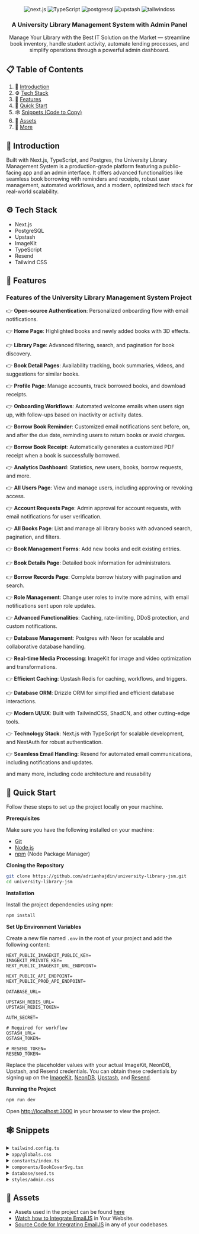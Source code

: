 <div align="center">

  <div>
    <img src="https://img.shields.io/badge/-Next_JS-black?style=for-the-badge&logoColor=white&logo=nextdotjs&color=000000" alt="next.js" />
    <img src="https://img.shields.io/badge/-TypeScript-black?style=for-the-badge&logoColor=white&logo=typescript&color=3178C6" alt="TypeScript" />
    <img src="https://img.shields.io/badge/-PostgreSQL-black?style=for-the-badge&logoColor=white&logo=postgresql&color=4169E1" alt="postgresql" />
    <img src="https://img.shields.io/badge/-Upstash-black?style=for-the-badge&logoColor=white&logo=upstash&color=00E9A3" alt="upstash" />
    <img src="https://img.shields.io/badge/-Tailwind_CSS-black?style=for-the-badge&logoColor=white&logo=tailwindcss&color=06B6D4" alt="tailwindcss" />
  </div>

  <h3 align="center">A University Library Management System with Admin Panel</h3>

   <div align="center">
     Manage Your Library with the Best IT Solution on the Market — streamline book inventory, handle student activity, automate lending processes, and simplify operations through a powerful admin dashboard.
    </div>
</div>

## 📋 <a name="table">Table of Contents</a>

1. 🤖 [Introduction](#introduction)
2. ⚙️ [Tech Stack](#tech-stack)
3. 🔋 [Features](#features)
4. 🤸 [Quick Start](#quick-start)
5. 🕸️ [Snippets (Code to Copy)](#snippets)
6. 🔗 [Assets](#links)
7. 🚀 [More](#more)



## <a name="introduction">🤖 Introduction</a>

Built with Next.js, TypeScript, and Postgres, the University Library Management System is a production-grade platform featuring a public-facing app and an admin interface. It offers advanced functionalities like seamless book borrowing with reminders and receipts, robust user management, automated workflows, and a modern, optimized tech stack for real-world scalability.


## <a name="tech-stack">⚙️ Tech Stack</a>

- Next.js
- PostgreSQL
- Upstash
- ImageKit
- TypeScript
- Resend
- Tailwind CSS

## <a name="features">🔋 Features</a>

### Features of the University Library Management System Project

👉 **Open-source Authentication**: Personalized onboarding flow with email notifications.  

👉 **Home Page**: Highlighted books and newly added books with 3D effects.  

👉 **Library Page**: Advanced filtering, search, and pagination for book discovery.  

👉 **Book Detail Pages**: Availability tracking, book summaries, videos, and suggestions for similar books.  

👉 **Profile Page**: Manage accounts, track borrowed books, and download receipts.  

👉 **Onboarding Workflows**: Automated welcome emails when users sign up, with follow-ups based on inactivity or activity dates.  

👉 **Borrow Book Reminder**: Customized email notifications sent before, on, and after the due date, reminding users to return books or avoid charges. 

👉 **Borrow Book Receipt**: Automatically generates a customized PDF receipt when a book is successfully borrowed.  

👉 **Analytics Dashboard**: Statistics, new users, books, borrow requests, and more.  

👉 **All Users Page**: View and manage users, including approving or revoking access.  

👉 **Account Requests Page**: Admin approval for account requests, with email notifications for user verification.  

👉 **All Books Page**: List and manage all library books with advanced search, pagination, and filters. 

👉 **Book Management Forms**: Add new books and edit existing entries.  

👉 **Book Details Page**: Detailed book information for administrators.  

👉 **Borrow Records Page**: Complete borrow history with pagination and search.  

👉 **Role Management**: Change user roles to invite more admins, with email notifications sent upon role updates. 

👉 **Advanced Functionalities**: Caching, rate-limiting, DDoS protection, and custom notifications.  

👉 **Database Management**: Postgres with Neon for scalable and collaborative database handling.  

👉 **Real-time Media Processing**: ImageKit for image and video optimization and transformations. 

👉 **Efficient Caching**: Upstash Redis for caching, workflows, and triggers.  

👉 **Database ORM**: Drizzle ORM for simplified and efficient database interactions.  

👉 **Modern UI/UX**: Built with TailwindCSS, ShadCN, and other cutting-edge tools.  

👉 **Technology Stack**: Next.js with TypeScript for scalable development, and NextAuth for robust authentication.  

👉 **Seamless Email Handling**: Resend for automated email communications, including notifications and updates.  

and many more, including code architecture and reusability 

## <a name="quick-start">🤸 Quick Start</a>

Follow these steps to set up the project locally on your machine.

**Prerequisites**

Make sure you have the following installed on your machine:

- [Git](https://git-scm.com/)
- [Node.js](https://nodejs.org/en)
- [npm](https://www.npmjs.com/) (Node Package Manager)

**Cloning the Repository**

```bash
git clone https://github.com/adrianhajdin/university-library-jsm.git
cd university-library-jsm
```

**Installation**

Install the project dependencies using npm:

```bash
npm install
```

**Set Up Environment Variables**

Create a new file named `.env` in the root of your project and add the following content:

```env
NEXT_PUBLIC_IMAGEKIT_PUBLIC_KEY=
IMAGEKIT_PRIVATE_KEY=
NEXT_PUBLIC_IMAGEKIT_URL_ENDPOINT=

NEXT_PUBLIC_API_ENDPOINT=
NEXT_PUBLIC_PROD_API_ENDPOINT=

DATABASE_URL=

UPSTASH_REDIS_URL=
UPSTASH_REDIS_TOKEN=

AUTH_SECRET=

# Required for workflow
QSTASH_URL=
QSTASH_TOKEN=

# RESEND_TOKEN=
RESEND_TOKEN=
```

Replace the placeholder values with your actual ImageKit, NeonDB, Upstash, and Resend credentials. You can obtain these credentials by signing up on the [ImageKit](https://bit.ly/49zmXkt), [NeonDB](https://fyi.neon.tech/1jsm), [Upstash](https://upstash.com/?utm_source=jsmastery1), and [Resend](https://resend.com/). 

**Running the Project**

```bash
npm run dev
```

Open [http://localhost:3000](http://localhost:3000) in your browser to view the project.

## <a name="snippets">🕸️ Snippets</a>

<details>
<summary><code>tailwind.config.ts</code></summary>

```typescript
import type { Config } from "tailwindcss";

export default {
  darkMode: ["class"],
  content: [
    "./pages/**/*.{js,ts,jsx,tsx,mdx}",
    "./components/**/*.{js,ts,jsx,tsx,mdx}",
    "./app/**/*.{js,ts,jsx,tsx,mdx}",
  ],
  theme: {
    extend: {
      fontFamily: {
        "ibm-plex-sans": ["IBM Plex Sans", "sans-serif"],
        "bebas-neue": ["var(--bebas-neue)"],
      },
      colors: {
        background: "hsl(var(--background))",
        foreground: "hsl(var(--foreground))",
        card: {
          DEFAULT: "hsl(var(--card))",
          foreground: "hsl(var(--card-foreground))",
        },
        popover: {
          DEFAULT: "hsl(var(--popover))",
          foreground: "hsl(var(--popover-foreground))",
        },
        // primary: {
        //   DEFAULT: "hsl(var(--primary))",
        //   foreground: "hsl(var(--primary-foreground))",
        // },
        secondary: {
          DEFAULT: "hsl(var(--secondary))",
          foreground: "hsl(var(--secondary-foreground))",
        },
        muted: {
          DEFAULT: "hsl(var(--muted))",
          foreground: "hsl(var(--muted-foreground))",
        },
        accent: {
          DEFAULT: "hsl(var(--accent))",
          foreground: "hsl(var(--accent-foreground))",
        },
        destructive: {
          DEFAULT: "hsl(var(--destructive))",
          foreground: "hsl(var(--destructive-foreground))",
        },
        border: "hsl(var(--border))",
        input: "hsl(var(--input))",
        ring: "hsl(var(--ring))",
        chart: {
          "1": "hsl(var(--chart-1))",
          "2": "hsl(var(--chart-2))",
          "3": "hsl(var(--chart-3))",
          "4": "hsl(var(--chart-4))",
          "5": "hsl(var(--chart-5))",
        },
        primary: {
          DEFAULT: "#E7C9A5",
          admin: "#25388C",
        },
        green: {
          DEFAULT: "#027A48",
          100: "#ECFDF3",
          400: "#4C7B62",
          500: "#2CC171",
          800: "#027A48",
        },
        red: {
          DEFAULT: "#EF3A4B",
          400: "#F46F70",
          500: "#E27233",
          800: "#EF3A4B",
        },
        blue: {
          100: "#0089F1",
        },
        light: {
          100: "#D6E0FF",
          200: "#EED1AC",
          300: "#F8F8FF",
          400: "#EDF1F1",
          500: "#8D8D8D",
          600: "#F9FAFB",
          700: "#E2E8F0",
          800: "#F8FAFC",
        },
        dark: {
          100: "#16191E",
          200: "#3A354E",
          300: "#232839",
          400: "#1E293B",
          500: "#0F172A",
          600: "#333C5C",
          700: "#464F6F",
          800: "#1E2230",
        },
        gray: {
          100: "#CBD5E1",
        },
      },
      screens: {
        xs: "480px",
      },
      borderRadius: {
        lg: "var(--radius)",
        md: "calc(var(--radius) - 2px)",
        sm: "calc(var(--radius) - 4px)",
      },
      backgroundImage: {
        pattern: "url('/images/pattern.webp')",
      },
    },
  },
  plugins: [require("tailwindcss-animate")],
} satisfies Config;
```

</details>

<details>
<summary><code>app/globals.css</code></summary>

```css
@tailwind base;
@tailwind components;
@tailwind utilities;

@layer base {
  :root {
    --radius: 0.5rem;
  }

  .hide-scrollbar::-webkit-scrollbar {
    width: 0px;
    height: 0px;
    border-radius: 0px;
  }

  .hide-scrollbar::-webkit-scrollbar-track {
    background: transparent;
  }

  .hide-scrollbar::-webkit-scrollbar-thumb {
    background: transparent;
    border-radius: 0px;
  }

  .hide-scrollbar::-webkit-scrollbar-thumb:hover {
    background: transparent;
  }
}

@layer components {
  .form-btn {
    @apply bg-primary text-dark-100 hover:bg-primary inline-flex min-h-14 w-full items-center justify-center rounded-md px-6 py-2 font-bold text-base !important;
  }

  .form-input {
    @apply w-full min-h-14 border-none text-base font-bold placeholder:font-normal text-white placeholder:text-light-100 focus-visible:ring-0 focus-visible:shadow-none bg-dark-300 !important;
  }

  /* Book Card */
  .book-title {
    @apply mt-2 line-clamp-1 text-base font-semibold text-white xs:text-xl;
  }

  .book-genre {
    @apply mt-1 line-clamp-1 text-sm italic text-light-100 xs:text-base;
  }

  .book-loaned {
    @apply flex flex-row items-center gap-1 max-xs:justify-center;
  }

  .book-btn {
    @apply bg-dark-600 mt-3 min-h-14 w-full font-bebas-neue text-base text-primary;
  }

  /* Borrowed Book */
  .borrowed-book {
    @apply gradient-vertical p-5 rounded-2xl xs:w-min w-full relative;
  }

  .borrowed-book_cover {
    @apply py-4 lg:px-16 px-10 flex justify-center items-center w-full rounded-lg;
  }

  /* Book Cover */
  .book-cover_extra_small {
    @apply w-[28.95px] h-10;
  }

  .book-cover_small {
    @apply w-[55px] h-[76px];
  }

  .book-cover_medium {
    @apply w-[144px] h-[199px];
  }

  .book-cover_regular {
    @apply xs:w-[174px] w-[114px] xs:h-[239px] h-[169px];
  }

  .book-cover_wide {
    @apply xs:w-[296px] w-[256px] xs:h-[404px] h-[354px];
  }

  /* Book List */
  .book-list {
    @apply mt-10 flex flex-wrap gap-5 max-xs:justify-between xs:gap-10;
  }

  /* Book Overview */
  .book-overview {
    @apply flex flex-col-reverse items-center gap-12 sm:gap-32 xl:flex-row xl:gap-8;
  }

  .book-overview h1 {
    @apply text-5xl font-semibold text-white md:text-7xl;
  }

  .book-info {
    @apply mt-7 flex flex-row flex-wrap gap-4 text-xl text-light-100;
  }

  .book-copies {
    @apply flex flex-row flex-wrap gap-4 mt-1;
  }

  .book-copies p {
    @apply text-xl text-light-100;
  }

  .book-copies p span {
    @apply ml-2 font-semibold text-primary;
  }

  .book-description {
    @apply mt-2 text-justify text-xl text-light-100;
  }

  .book-overview_btn {
    @apply mt-4 min-h-14 w-fit bg-primary text-dark-100 hover:bg-primary/90 max-md:w-full !important;
  }

  /* File Upload */
  .upload-btn {
    @apply flex min-h-14 w-full items-center justify-center gap-1.5 rounded-md;
  }

  .upload-filename {
    @apply mt-1 text-center text-xs;
  }

  .progress {
    @apply rounded-full bg-green-800 p-0.5 text-center font-bebas-neue text-[8px] font-bold leading-none text-light-100;
  }

  /* Search */
  .search {
    @apply relative mt-10 flex min-h-14 w-full items-center rounded-xl bg-dark-300 px-4;
  }

  .search-input {
    @apply w-full border-none font-bold placeholder:font-normal text-white placeholder:text-light-100 focus-visible:ring-0 focus-visible:shadow-none !important;
  }

  /* Book Receipt */
  .book-receipt_admin-btn {
    @apply bg-light-300 rounded-md text-primary-admin font-semibold hover:bg-light-300/80 !important;
  }

  /* Book Ticket */
  #book-ticket {
    @apply relative mt-10 hidden w-[544px] overflow-hidden bg-dark-300 py-8;
  }

  #book-ticket #book-details div {
    @apply space-y-1 rounded-md border border-light-100/10 p-3;
  }

  #book-ticket #book-details div p:first-child {
    @apply text-xs text-light-700;
  }

  #book-ticket #book-details div p:last-child {
    @apply text-sm font-bold text-white;
  }

  #book-ticket #book-divider div:first-child {
    @apply absolute -left-3.5 top-1/2 size-7 -translate-y-1/2 rounded-full bg-black;
  }

  #book-ticket #book-divider div:last-child {
    @apply absolute -right-3.5 top-1/2 size-7 -translate-y-1/2 rounded-full bg-black;
  }

  .book-ticket-circles {
    @apply absolute inset-x-0 -bottom-6 flex flex-row gap-1.5;
  }

  /* Not Found */
  #not-found {
    @apply flex justify-center items-center flex-col text-center w-full;
  }

  #not-found h4 {
    @apply text-white mt-6 font-semibold text-2xl;
  }

  #not-found p {
    @apply text-light-100 w-[360px] mt-1;
  }

  .not-found-btn {
    @apply bg-primary font-bebas-neue min-w-[360px] mt-6 text-dark-100 text-xl hover:bg-primary/90 min-h-12 !important;
  }

  /* Pagination */
  #pagination {
    @apply flex flex-row justify-end gap-3;
  }

  .pagination-btn_light {
    @apply bg-light-300 text-dark-300 hover:bg-light-300/70 !important;
  }

  .pagination-btn_dark {
    @apply bg-dark-300 hover:bg-dark-100 !important;
  }

  #pagination p {
    @apply text-sm inline-flex items-center font-semibold px-4 py-1.5 rounded-md text-center;
  }

  /* Sort */
  .select-trigger {
    @apply w-40 h-10 px-4 bg-dark-300 text-light-100 border-dark-100 !important;
  }

  .select-content {
    @apply bg-dark-300 text-light-100 border-dark-100 !important;
  }

  .select-item {
    @apply focus:bg-dark-600 focus:text-light-100 !important;
  }
}

@layer utilities {
  .gradient-vertical {
    background: linear-gradient(180deg, #12141d 0%, #12151f 100%);
  }

  .gradient-gray {
    background: linear-gradient(270deg, #37363a 0%, #353637 100%);
  }

  .gradient-blue {
    background: linear-gradient(180deg, #232839 0%, #12141d 100%);
  }

  /* Auth */
  .auth-container {
    @apply relative flex flex-col-reverse text-light-100 sm:flex-row;
  }

  .auth-form {
    @apply my-auto flex h-full min-h-screen flex-1 items-center bg-pattern bg-cover bg-top bg-dark-100 px-5 py-10;
  }

  .auth-box {
    @apply gradient-vertical mx-auto flex max-w-xl flex-col gap-6 rounded-lg p-10;
  }

  .auth-illustration {
    @apply sticky h-40 w-full sm:top-0 sm:h-screen sm:flex-1;
  }

  /* Root */
  .root-container {
    @apply flex min-h-screen flex-1 flex-col bg-pattern bg-cover bg-top bg-dark-100 px-5 xs:px-10 md:px-16;
  }

  /* Book Details */
  .book-details {
    @apply lg:mt-36 mt-16 mb-20 flex flex-col gap-16 lg:flex-row;
  }

  .book-details h3 {
    @apply text-xl font-semibold text-primary;
  }

  /* Library */
  .library {
    @apply mx-auto flex max-w-xl w-full flex-col text-center;
  }

  .library-subtitle {
    @apply text-lg font-semibold uppercase text-light-100;
  }

  .library-title {
    @apply mt-2 text-3xl font-semibold text-white xs:text-5xl;
  }
}

@layer base {
  :root {
    --background: 0 0% 100%;
    --foreground: 222.2 84% 4.9%;
    --card: 0 0% 100%;
    --card-foreground: 222.2 84% 4.9%;
    --popover: 0 0% 100%;
    --popover-foreground: 222.2 84% 4.9%;
    --primary: 222.2 47.4% 11.2%;
    --primary-foreground: 210 40% 98%;
    --secondary: 210 40% 96.1%;
    --secondary-foreground: 222.2 47.4% 11.2%;
    --muted: 210 40% 96.1%;
    --muted-foreground: 215.4 16.3% 46.9%;
    --accent: 210 40% 96.1%;
    --accent-foreground: 222.2 47.4% 11.2%;
    --destructive: 0 84.2% 60.2%;
    --destructive-foreground: 210 40% 98%;
    --border: 214.3 31.8% 91.4%;
    --input: 214.3 31.8% 91.4%;
    --ring: 222.2 84% 4.9%;
    --chart-1: 12 76% 61%;
    --chart-2: 173 58% 39%;
    --chart-3: 197 37% 24%;
    --chart-4: 43 74% 66%;
    --chart-5: 27 87% 67%;
    --radius: 0.5rem;
  }
  .dark {
    --background: 222.2 84% 4.9%;
    --foreground: 210 40% 98%;
    --card: 222.2 84% 4.9%;
    --card-foreground: 210 40% 98%;
    --popover: 222.2 84% 4.9%;
    --popover-foreground: 210 40% 98%;
    --primary: 210 40% 98%;
    --primary-foreground: 222.2 47.4% 11.2%;
    --secondary: 217.2 32.6% 17.5%;
    --secondary-foreground: 210 40% 98%;
    --muted: 217.2 32.6% 17.5%;
    --muted-foreground: 215 20.2% 65.1%;
    --accent: 217.2 32.6% 17.5%;
    --accent-foreground: 210 40% 98%;
    --destructive: 0 62.8% 30.6%;
    --destructive-foreground: 210 40% 98%;
    --border: 217.2 32.6% 17.5%;
    --input: 217.2 32.6% 17.5%;
    --ring: 212.7 26.8% 83.9%;
    --chart-1: 220 70% 50%;
    --chart-2: 160 60% 45%;
    --chart-3: 30 80% 55%;
    --chart-4: 280 65% 60%;
    --chart-5: 340 75% 55%;
  }
}
```

</details>

<details>
<summary><code>constants/index.ts</code></summary>

```typescript
export const navigationLinks = [
  {
    href: "/library",
    label: "Library",
  },

  {
    img: "/icons/user.svg",
    selectedImg: "/icons/user-fill.svg",
    href: "/my-profile",
    label: "My Profile",
  },
];

export const adminSideBarLinks = [
  {
    img: "/icons/admin/home.svg",
    route: "/admin",
    text: "Home",
  },
  {
    img: "/icons/admin/users.svg",
    route: "/admin/users",
    text: "All Users",
  },
  {
    img: "/icons/admin/book.svg",
    route: "/admin/books",
    text: "All Books",
  },
  {
    img: "/icons/admin/bookmark.svg",
    route: "/admin/borrow-records",
    text: "Borrow Records",
  },
  {
    img: "/icons/admin/user.svg",
    route: "/admin/account-requests",
    text: "Account Requests",
  },
];

export const FIELD_NAMES = {
  fullname: "Full name",
  email: "Email",
  universityId: "University ID Number",
  password: "Password",
  universityCard: "Upload University ID Card",
};

export const FIELD_TYPES = {
  fullname: "text",
  email: "email",
  universityId: "number",
  password: "password",
};

export const sampleBooks = [
  {
    id: 1,
    title: "The Midnight Library",
    author: "Matt Haig",
    genre: "Fantasy / Fiction",
    rating: 4.6,
    totalCopies: 20,
    availableCopies: 10,
    description:
      "A dazzling novel about all the choices that go into a life well lived, The Midnight Library tells the story of Nora Seed as she finds herself between life and death.",
    coverColor: "#1c1f40",
    coverUrl: "https://m.media-amazon.com/images/I/81J6APjwxlL.jpg",
    videoUrl: "/sample-video.mp4?updatedAt=1722593504152",
    summary:
      "A dazzling novel about all the choices that go into a life well lived, The Midnight Library tells the story of Nora Seed as she finds herself between life and death. A dazzling novel about all the choices that go into a life well lived, The Midnight Library tells the story of Nora Seed as she finds herself between life and death.",
  },
  {
    id: 2,
    title: "Atomic Habits",
    author: "James Clear",
    genre: "Self-Help / Productivity",
    rating: 4.9,
    totalCopies: 99,
    availableCopies: 50,
    description:
      "A revolutionary guide to making good habits, breaking bad ones, and getting 1% better every day.",
    coverColor: "#fffdf6",
    coverUrl: "https://m.media-amazon.com/images/I/81F90H7hnML.jpg",
    videoUrl: "/sample-video.mp4?updatedAt=1722593504152",
    summary:
      "A revolutionary guide to making good habits, breaking bad ones, and getting 1% better every day.",
  },
  {
    id: 3,
    title: "You Don't Know JS: Scope & Closures",
    author: "Kyle Simpson",
    genre: "Computer Science / JavaScript",
    rating: 4.7,
    totalCopies: 9,
    availableCopies: 5,
    description:
      "An essential guide to understanding the core mechanisms of JavaScript, focusing on scope and closures.",
    coverColor: "#f8e036",
    coverUrl:
      "https://m.media-amazon.com/images/I/7186YfjgHHL._AC_UF1000,1000_QL80_.jpg",
    videoUrl: "/sample-video.mp4?updatedAt=1722593504152",
    summary:
      "An essential guide to understanding the core mechanisms of JavaScript, focusing on scope and closures.",
  },
  {
    id: 4,
    title: "The Alchemist",
    author: "Paulo Coelho",
    genre: "Philosophy / Adventure",
    rating: 4.5,
    totalCopies: 78,
    availableCopies: 50,
    description:
      "A magical tale of Santiago, an Andalusian shepherd boy, who embarks on a journey to find a worldly treasure.",
    coverColor: "#ed6322",
    coverUrl:
      "https://m.media-amazon.com/images/I/61HAE8zahLL._AC_UF1000,1000_QL80_.jpg",
    videoUrl: "/sample-video.mp4?updatedAt=1722593504152",
    summary:
      "A magical tale of Santiago, an Andalusian shepherd boy, who embarks on a journey to find a worldly treasure.",
  },
  {
    id: 5,
    title: "Deep Work",
    author: "Cal Newport",
    genre: "Self-Help / Productivity",
    rating: 4.7,
    totalCopies: 23,
    availableCopies: 23,
    description:
      "Rules for focused success in a distracted world, teaching how to cultivate deep focus to achieve peak productivity.",
    coverColor: "#ffffff",
    coverUrl: "https://m.media-amazon.com/images/I/81JJ7fyyKyS.jpg",
    videoUrl: "/sample-video.mp4?updatedAt=1722593504152",
    summary:
      "Rules for focused success in a distracted world, teaching how to cultivate deep focus to achieve peak productivity.",
  },
  {
    id: 6,
    title: "Clean Code",
    author: "Robert C. Martin",
    genre: "Computer Science / Programming",
    rating: 4.8,
    totalCopies: 56,
    availableCopies: 56,
    description:
      "A handbook of agile software craftsmanship, offering best practices and principles for writing clean and maintainable code.",
    coverColor: "#080c0d",
    coverUrl:
      "https://m.media-amazon.com/images/I/71T7aD3EOTL._UF1000,1000_QL80_.jpg",
    videoUrl: "/sample-video.mp4?updatedAt=1722593504152",
    summary:
      "A handbook of agile software craftsmanship, offering best practices and principles for writing clean and maintainable code.",
  },
  {
    id: 7,
    title: "The Pragmatic Programmer",
    author: "Andrew Hunt, David Thomas",
    genre: "Computer Science / Programming",
    rating: 4.8,
    totalCopies: 25,
    availableCopies: 3,
    description:
      "A timeless guide for developers to hone their skills and improve their programming practices.",
    coverColor: "#100f15",
    coverUrl:
      "https://m.media-amazon.com/images/I/71VStSjZmpL._AC_UF1000,1000_QL80_.jpg",
    videoUrl: "/sample-video.mp4?updatedAt=1722593504152",
    summary:
      "A timeless guide for developers to hone their skills and improve their programming practices.",
  },
  {
    id: 8,
    title: "The Psychology of Money",
    author: "Morgan Housel",
    genre: "Finance / Self-Help",
    rating: 4.8,
    totalCopies: 10,
    availableCopies: 5,
    description:
      "Morgan Housel explores the unique behaviors and mindsets that shape financial success and decision-making.",
    coverColor: "#ffffff",
    coverUrl:
      "https://m.media-amazon.com/images/I/81Dky+tD+pL._AC_UF1000,1000_QL80_.jpg",
    videoUrl: "/sample-video.mp4?updatedAt=1722593504152",
    summary:
      "Morgan Housel explores the unique behaviors and mindsets that shape financial success and decision-making.",
  },
];

export const sorts = [
  {
    value: "oldest",
    label: "Oldest",
  },
  {
    value: "newest",
    label: "Newest",
  },
  {
    value: "available",
    label: "Available",
  },
  {
    value: "highestRated",
    label: "Highest Rated",
  },
];

export const userRoles = [
  {
    value: "user",
    label: "User",
    bgColor: "bg-[#FDF2FA]",
    textColor: "text-[#C11574]",
  },
  {
    value: "admin",
    label: "Admin",
    bgColor: "bg-[#ECFDF3]",
    textColor: "text-[#027A48]",
  },
];

export const borrowStatuses = [
  {
    value: "overdue",
    label: "Overdue",
    bgColor: "bg-[#FFF1F3]",
    textColor: "text-[#C01048]",
  },
  {
    value: "borrowed",
    label: "Borrowed",
    bgColor: "bg-[#F9F5FF]",
    textColor: "text-[#6941C6]",
  },
  {
    value: "returned",
    label: "Returned",
    bgColor: "bg-[#F0F9FF]",
    textColor: "text-[#026AA2]",
  },
];
```

</details>

<details>
<summary><code>components/BookCoverSvg.tsx</code></summary>

```typescript
const BookCoverSvg = ({ coverColor }: { coverColor: string }) => {
  return (
    <svg
      preserveAspectRatio="none"
      fill="none"
      width="100%"
      height="100%"
      viewBox="0 0 143 199"
      xmlns="http://www.w3.org/2000/svg"
      className="absolute inset-0"
    >
      <path
        d="M141.851 196.481H140.652V174.61C141.39 173.885 141.851 172.876 141.851 171.763V4.26316C141.851 2.07107 140.068 0.277516 137.889 0.277516H16.7824C16.7824 0.277516 3.06348 -0.381156 0 11.5424V183.921C0 199.797 9.59001 198.993 9.59001 198.993H141.851C142.497 198.886 142.991 198.655 143 197.938C143.018 196.582 141.851 196.481 141.851 196.481Z"
        fill="#CAD7DB"
      />
      <path
        d="M141.851 196.481H140.652V194.036H4.79924C2.20563 190.492 2.50324 184.366 2.50324 184.366C2.76966 174.251 16.7824 175.749 16.7824 175.749H137.888C138.961 175.749 139.937 175.313 140.652 174.61C141.39 173.885 141.851 172.876 141.851 171.763V4.26316C141.851 2.07107 140.068 0.277516 137.888 0.277516H16.7824C16.7824 0.277516 3.06348 -0.381156 0 11.5424V183.921C0 199.797 9.59001 198.993 9.59001 198.993H141.851C142.497 198.886 142.991 198.655 143 197.938C143.018 196.582 141.851 196.481 141.851 196.481Z"
        fill={coverColor}
      />
      <path
        d="M16.7824 173.873V0.277516C16.7824 0.277516 3.06348 -0.381156 0 11.5424V183.921C0 183.921 1.70019e-06 173.27 16.7824 173.873Z"
        fill={coverColor}
      />
      <path
        d="M118.676 34.8091H33.5649V72.9915H118.676V34.8091Z"
        fill={coverColor}
      />
      <path
        d="M6.3468 19.8239C8.70341 18.7114 11.202 18.121 13.1615 17.8225C15.1211 17.5225 16.5391 17.5098 16.7401 17.51H16.7607H16.761L16.7689 17.5102H16.7823V14.0939L16.7402 14.0938C16.1538 14.0991 11.6323 14.136 6.74782 15.955C4.44814 16.8161 2.05989 18.0912 0 19.9928V25.3396C0.569709 24.3755 1.24048 23.5291 1.99482 22.7842C3.26784 21.5331 4.77417 20.5647 6.3468 19.8239Z"
        fill="white"
      />
      <path
        d="M7.17491 29.1211C9.53787 27.7332 11.9814 26.9986 13.8218 26.6228C14.7415 26.4345 15.5093 26.3349 16.0373 26.283C16.3014 26.257 16.5054 26.243 16.6387 26.2354C16.7046 26.2317 16.7524 26.2298 16.7823 26.2286V22.8115H16.7666L16.7495 22.8119C16.6123 22.8205 12.2181 22.8977 7.31586 25.1949C4.86821 26.3461 2.28842 28.0692 0.124461 30.6432C0.0818969 30.6937 0.0422296 30.75 0 30.8013V37.431C0.727262 35.6175 1.6601 34.1105 2.71796 32.849C4.05638 31.2571 5.59793 30.0464 7.17491 29.1211Z"
        fill="white"
      />
      <path
        d="M6.34702 153.638C8.70375 152.525 11.2022 151.935 13.1617 151.636C15.1213 151.336 16.5393 151.324 16.7403 151.324H16.7587H16.7588L16.7667 151.324H16.7823V147.908L16.7402 147.908C16.1538 147.913 11.6324 147.95 6.74782 149.769C4.44826 150.63 2.06 151.905 0 153.807V159.154C0.569709 158.189 1.2407 157.343 1.99504 156.598C3.26806 155.347 4.77439 154.379 6.34702 153.638Z"
        fill="white"
      />
      <path
        d="M7.17491 162.935C9.53787 161.547 11.9814 160.813 13.8218 160.437C14.7415 160.249 15.5093 160.149 16.0373 160.097C16.3014 160.071 16.5054 160.057 16.6387 160.05C16.7046 160.046 16.7524 160.044 16.7823 160.043V156.625H16.7666L16.7495 156.626C16.6123 156.634 12.2181 156.712 7.31586 159.009C4.86821 160.16 2.28842 161.883 0.124461 164.457C0.0818969 164.508 0.0422296 164.564 0 164.615V171.245C0.727262 169.432 1.6601 167.925 2.71796 166.663C4.05638 165.071 5.59793 163.86 7.17491 162.935Z"
        fill="white"
      />
      <path
        d="M141.851 196.481H9.19034C7.1895 196.361 5.78601 195.384 4.79924 194.036C2.20563 190.492 2.50324 184.366 2.50324 184.366C2.76966 174.251 16.7824 175.749 16.7824 175.749H137.888C138.961 175.749 139.937 175.312 140.652 174.61C141.39 173.885 141.851 172.876 141.851 171.763V169.887C141.851 172.079 140.068 173.873 137.888 173.873H16.7824C1.70019e-06 173.27 0 183.921 0 183.921C0 199.797 9.59001 198.993 9.59001 198.993H141.851C142.497 198.885 142.991 198.654 143 197.938C143.018 196.581 141.851 196.481 141.851 196.481Z"
        fill="#03030B"
      />
      <path
        d="M13.9253 184.443C23.7659 181.368 34.4608 180.461 44.7071 180.008C55.8062 179.517 66.919 179.88 78.0178 180.19C89.0344 180.499 99.9894 180.437 111.004 180.14C116.509 179.992 122.108 179.803 127.587 180.459C131.917 180.977 136.279 181.915 140.652 181.968V174.61C139.937 175.313 138.961 175.749 137.888 175.749H16.7822C16.7822 175.749 2.76943 174.252 2.50302 184.367C2.50302 184.367 2.38736 186.75 2.92955 189.403C6.35961 187.354 10.0113 185.666 13.9253 184.443Z"
        fill="#AAB8BC"
      />
    </svg>
  );
};

export default BookCoverSvg;
```

</details>

<details>
<summary><code>database/seed.ts</code></summary>

```typescript
import { config } from "dotenv";
import ImageKit from "imagekit";
import { drizzle } from "drizzle-orm/neon-http";
import { neon } from "@neondatabase/serverless";

import { books } from "./schema";

config({ path: ".env.local" });

const sql = neon(process.env.DATABASE_URL!);
export const db = drizzle({ client: sql });

const dummyBooks = [
  {
    title: "Artificial Intelligence: A Modern Approach",
    author: "Stuart Russell and Peter Norvig",
    genre: "Artificial Intelligence",
    rating: 4,
    coverUrl:
      "https://m.media-amazon.com/images/I/61nHC3YWZlL._AC_UF1000,1000_QL80_.jpg",
    coverColor: "#c7cdd9",
    description:
      "A leading textbook on artificial intelligence, offering a deep dive into algorithms, machine learning, and robotics, suitable for both beginners and professionals.",
    totalCopies: 10,
    videoUrl:
      "https://www.shutterstock.com/shutterstock/videos/3482284603/preview/stock-footage-new-book-opening-green-screen-k-video-animation-chrome-key.webm",
    summary:
      "Artificial Intelligence: A Modern Approach is a comprehensive guide to the field of AI, combining foundational concepts with cutting-edge research. The book covers topics like search algorithms, knowledge representation, machine learning, and robotics. \n\nIts clear explanations and practical examples make it a valuable resource for students, researchers, and industry professionals. By bridging theory and application, this book serves as a cornerstone for understanding and advancing AI technologies. \n\nThe book is suitable for both beginners and professionals, offering a deep understanding of the fundamental concepts and applications of AI.",
  },
  {
    title: "Computer Networking: A Top-Down Approach",
    author: "James F. Kurose and Keith W. Ross",
    genre: "Networking",
    rating: 5,
    coverUrl:
      "https://m.media-amazon.com/images/I/91hg1HHyiWL._AC_UF1000,1000_QL80_.jpg",
    coverColor: "#f7a13e",
    description:
      "A comprehensive introduction to computer networking, using a top-down approach to explain protocols, architecture, and applications.",
    totalCopies: 25,
    videoUrl:
      "https://www.shutterstock.com/shutterstock/videos/1107129903/preview/stock-footage-an-open-book-is-on-fire-big-bright-flame-burning-paper-on-old-publication-in-the-dark-book.webm",
    summary:
      "'Computer Networking: A Top-Down Approach' provides a thorough and accessible introduction to the world of computer networks. James Kurose and Keith Ross present networking concepts by starting with high-level applications like web browsers and email, gradually moving down to the underlying layers of networking protocols. \n\nThe book covers essential topics such as HTTP, DNS, TCP/IP, and network security. Each chapter includes practical examples, hands-on exercises, and real-world scenarios to help readers grasp complex concepts. The authors also explore emerging trends like cloud computing and the Internet of Things, ensuring that the material remains relevant in a rapidly evolving field. \n\nWhether you're a student, professional, or enthusiast, this book offers a clear and engaging path to understanding the architecture and operation of modern computer networks.",
  },
];

const imagekit = new ImageKit({
  publicKey: process.env.NEXT_PUBLIC_IMAGEKIT_PUBLIC_KEY!,
  privateKey: process.env.IMAGEKIT_PRIVATE_KEY!,
  urlEndpoint: process.env.NEXT_PUBLIC_IMAGEKIT_URL_ENDPOINT!,
});

async function uploadToImageKit(url: string, fileName: string, folder: string) {
  try {
    const response = await imagekit.upload({
      file: url,
      fileName: fileName,
      folder,
    });
    return response.filePath;
  } catch (error) {
    console.error(`Error uploading ${fileName} to ImageKit:`, error);
    throw error;
  }
}

async function seed() {
  console.log("Seeding books...");

  try {
    for (const book of dummyBooks) {
      const coverUrl = await uploadToImageKit(
        book.coverUrl,
        `${book.title}.jpg`,
        "/books/covers"
      );

      const videoUrl = await uploadToImageKit(
        book.videoUrl,
        `${book.title}.mp4`,
        "/books/videos"
      );

      await db.insert(books).values({
        ...book,
        coverUrl,
        videoUrl,
      });

      console.log(`Added book: ${book.title}`);
    }

    console.log("Seeding completed successfully.");
  } catch (error) {
    console.error("Error seeding books:", error);
  }
}

seed();
```

</details>

<details>
<summary><code>styles/admin.css</code></summary>

```css
@tailwind base;
@tailwind components;
@tailwind utilities;

@layer components {
  .admin-container {
    @apply flex w-[calc(100%-264px)] flex-1 flex-col bg-light-300 p-5 xs:p-10;
  }

  .back-btn {
    @apply mb-10 w-fit border border-light-300 bg-white text-xs font-medium text-dark-200 hover:bg-light-300 !important;
  }

  /* Confirmation Dialog */
  .confirm-trigger {
    @apply font-semibold text-sm shadow-none hover:bg-opacity-70 w-full !important;
  }

  .confirm-approve {
    @apply bg-green-100 text-green-800 hover:bg-green-100/70 !important;
  }

  .confirm-reject {
    @apply bg-red-100 text-red-800 hover:bg-red-100/70 !important;
  }

  .confirm-content {
    @apply sm:max-w-md flex flex-col items-center justify-center p-6 !important;
  }

  .confirm-illustration {
    @apply size-28 rounded-full flex justify-center items-center mx-auto;
  }

  .confirm-illustration div:first-child {
    @apply size-[70%] rounded-full flex justify-center items-center;
  }

  .confirm-btn {
    @apply w-full min-h-14 rounded-xl font-bold text-base text-light-800 !important;
  }

  /* Book Form */
  .book-form_input {
    @apply min-h-14 border border-gray-100 bg-light-600 p-4 text-base font-semibold placeholder:font-normal placeholder:text-slate-500 !important;
  }

  .book-form_btn {
    @apply min-h-14 w-full bg-primary-admin hover:bg-primary-admin/95 !important;
  }

  /* Home Page */
  .view-btn {
    @apply bg-light-300 rounded-md text-primary-admin font-semibold hover:bg-light-300/80 shadow-none !important;
  }

  .add-new-book_btn {
    @apply mt-7 mb-3 bg-light-300 py-4 px-3 flex flex-row items-center rounded-xl gap-4;
  }

  .add-new-book_btn div:first-child {
    @apply size-12 bg-white rounded-full flex justify-center items-center;
  }

  .add-new-book_btn p:first-child {
    @apply font-semibold text-lg text-dark-400;
  }

  /* Statistics */
  .stat {
    @apply bg-white rounded-xl p-5 space-y-5 flex-1;
  }

  .stat-info {
    @apply flex justify-between items-center gap-5;
  }

  .stat-label {
    @apply font-medium text-base text-light-500 whitespace-nowrap;
  }

  .stat-count {
    @apply font-semibold text-3xl text-dark-400;
  }

  /* Book Stripe */
  .book-stripe {
    @apply flex flex-row gap-4 bg-light-300 p-4 rounded-lg;
  }

  .book-stripe .title {
    @apply font-semibold text-base text-dark-400 line-clamp-1;
  }

  .book-stripe .author {
    @apply flex flex-wrap flex-row items-center gap-2;
  }

  .book-stripe .author p:first-child {
    @apply text-light-500 text-sm line-clamp-1;
  }

  .book-stripe .author div {
    @apply size-1 rounded-full bg-light-500;
  }

  .book-stripe .author p:last-child {
    @apply text-light-500 text-sm;
  }

  .book-stripe .user {
    @apply mt-2.5 flex flex-row flex-wrap gap-5;
  }

  .book-stripe .user .avatar {
    @apply flex flex-row items-center gap-1.5;
  }

  .book-stripe .user .avatar p {
    @apply text-xs text-dark-200;
  }

  .book-stripe .borrow-date {
    @apply flex flex-row items-center gap-1.5;
  }

  .book-stripe .borrow-date p {
    @apply text-xs text-dark-200;
  }

  /* Color Picker */
  .color-picker {
    @apply flex min-h-14 flex-row items-center gap-3 rounded-md border border-gray-100 bg-light-600 p-4 text-base font-semibold text-dark-400;
  }

  .hex-input {
    @apply h-full flex-1 bg-transparent font-ibm-plex-sans outline-none;
  }

  .hex-color-picker {
    @apply absolute left-0 top-full z-50 mt-3;
  }

  /* Error Fallback */
  .error-fallback {
    @apply p-4 bg-red-100 text-red-700 rounded-md;
  }

  .error-fallback h2 {
    @apply text-lg font-semibold mb-2;
  }

  /* Header */
  .admin-header {
    @apply flex lg:items-end items-start justify-between lg:flex-row flex-col gap-5 sm:mb-10 mb-5;
  }

  /* Search */
  .admin-search {
    @apply flex border border-gray-100 min-h-14 items-center gap-1 rounded-md bg-light-600 px-4 lg:max-w-md w-full;
  }

  .admin-search_input {
    @apply w-full border-0 shadow-none bg-transparent outline-none focus:outline-none focus:ring-0 focus:border-0 !important;
  }

  /* Sidebar */
  .admin-sidebar {
    @apply sticky left-0 top-0 flex h-dvh flex-col justify-between bg-white px-5 pb-5 pt-10;
  }

  .admin-sidebar .logo {
    @apply flex flex-row items-center gap-2 border-b border-dashed border-primary-admin/20 pb-10 max-md:justify-center;
  }

  .admin-sidebar .logo h1 {
    @apply text-2xl font-semibold text-primary-admin max-md:hidden;
  }

  .admin-sidebar .link {
    @apply flex flex-row items-center w-full gap-2 rounded-lg px-5 py-3.5 max-md:justify-center;
  }

  .admin-sidebar .link p {
    @apply text-base font-medium max-md:hidden;
  }

  .admin-sidebar .user {
    @apply my-8 flex w-full flex-row gap-2 rounded-full border border-light-400 px-6 py-2 shadow-sm max-md:px-2;
  }

  /* User Card */
  .user-card {
    @apply w-40 bg-light-300 py-4 px-3 flex justify-center items-center flex-col rounded-xl text-center;
  }

  .user-card .name {
    @apply font-medium mt-3 text-dark-400 line-clamp-1 w-full break-words;
  }

  .user-card .email {
    @apply text-light-500 text-sm line-clamp-1 break-words w-full;
  }
}
```

</details>


## <a name="links">🔗 Assets</a>

- Assets used in the project can be found [here](https://drive.google.com/file/d/1Q-Wx1Y5W-0tsHCyWLXQ1oLW8x8fnROy_/view?usp=sharing)
- [Watch how to Integrate EmailJS](https://youtu.be/kt0FrkQgw8w?feature=shared&t=13792) in Your Website.
- [Source Code for Integrating EmailJS](https://github.com/adrianhajdin/threejs-portfolio/blob/main/src/sections/Contact.jsx) in any of your codebases. 